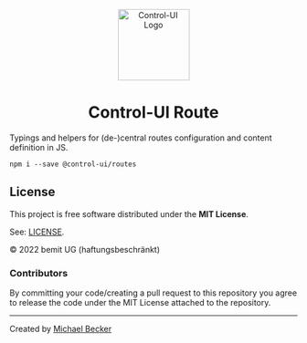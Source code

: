 <p align="center">
  <a href="https://control-ui.bemit.codes" rel="noopener noreferrer" target="_blank"><img width="125" src="https://control-ui.bemit.codes/logo.svg" alt="Control-UI Logo"></a>
</p>

<h1 align="center">Control-UI Route</h1>

Typings and helpers for (de-)central routes configuration and content definition in JS.

    npm i --save @control-ui/routes

## License

This project is free software distributed under the **MIT License**.

See: [LICENSE](LICENSE).

© 2022 bemit UG (haftungsbeschränkt)

### Contributors

By committing your code/creating a pull request to this repository you agree to release the code under the MIT License attached to the repository.

***

Created by [Michael Becker](https://mlbr.xyz)
